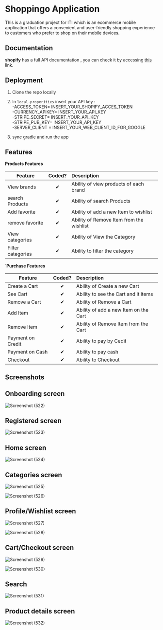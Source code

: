 # Shoppingo Application

This is a graduation project for ITI which is an ecommerce mobile application that offers a convenient and user-friendly shopping experience to customers who prefer to shop on their mobile devices.

## Documentation

**shopify** has a full API documentation , you can check it by accessing [this](https://shopify.dev/docs/api/admin-rest) link.

## Deployment

1. Clone the repo locally
2. In ```local.properities``` insert your API key :  
  -ACCESS_TOKEN= INSERT_YOUR_SHOPIFY_ACCES_TOKEN  
  -CURRENCY_APIKEY= INSERT_YOUR_API_KEY  
  -STRIPE_SECRET= INSERT_YOUR_API_KEY  
  -STRIPE_PUB_KEY= INSERT_YOUR_API_KEY  
  -SERVER_CLIENT = INSERT_YOUR_WEB_CLIENT_ID_FOR_GOOGLE

3. sync gradle and run the app 


## Features

<b>Products Features</b>

| Feature  |  Coded?       | Description  |
|----------|:-------------:|:-------------|
| View brands | &#10004; | Ability of view products of each brand |
| search Products | &#10004; | Ability of search Products |
| Add favorite | &#10004; | Ability of add a new Item to wishlist |
| remove favorite | &#10004; | Ability of Remove Item from the wishlist |
| View categories | &#10004; | Ability of View the Category |
| Filter categories | &#10004; | Ability to filter the category |

`<b>Purchase Features</b>

| Feature  |  Coded?       | Description  |
|----------|:-------------:|:-------------|
| Create a Cart | &#10004; | Ability of Create a new Cart |
| See Cart | &#10004; | Ability to see the Cart and it items |
| Remove a Cart | &#10004; | Ability of Remove a Cart |
| Add Item | &#10004; | Ability of add a new Item on the Cart |
| Remove Item | &#10004; | Ability of Remove Item from the Cart |
| Payment on Credit | &#10004; | Ability to pay by Cedit |
| Payment on Cash | &#10004; | Ability to pay cash |
| Checkout | &#10004; | Ability to Checkout |

## Screenshots

## <b>Onboarding screen</b>

![Screenshot (522)](https://github.com/exRomeo/Shopify-ITI-Graduation-Project/assets/121426534/f632623d-68f9-4a1b-943f-4304f57694de)

## <b>Registered screen</b>

![Screenshot (523)](https://github.com/exRomeo/Shopify-ITI-Graduation-Project/assets/121426534/1dd80851-a3bf-44ad-9732-6b9278114f1f)

## <b>Home screen</b>

![Screenshot (524)](https://github.com/exRomeo/Shopify-ITI-Graduation-Project/assets/121426534/d43fd102-b756-44de-92b8-e650dadc5174)

## <b>Categories screen</b>


![Screenshot (525)](https://github.com/exRomeo/Shopify-ITI-Graduation-Project/assets/121426534/9ebe0ea8-a827-49f6-a52e-620d059aa04c)

![Screenshot (526)](https://github.com/exRomeo/Shopify-ITI-Graduation-Project/assets/121426534/3dc6b114-a560-4663-93ff-f6a633691fe2)


## <b>Profile/Wishlist screen</b>

![Screenshot (527)](https://github.com/exRomeo/Shopify-ITI-Graduation-Project/assets/121426534/0fc82eb6-a2f9-47b8-b86f-2562336ae902)

![Screenshot (528)](https://github.com/exRomeo/Shopify-ITI-Graduation-Project/assets/121426534/b722847e-f2f2-4900-91a5-cdfe70f5b213)

## <b>Cart/Checkout screen</b>

![Screenshot (529)](https://github.com/exRomeo/Shopify-ITI-Graduation-Project/assets/121426534/c1dd46a6-ec7b-4f11-800e-ac489dad68ba)

![Screenshot (530)](https://github.com/exRomeo/Shopify-ITI-Graduation-Project/assets/121426534/8196e36a-ed80-4f70-afc1-d724d436d4ce)

## <b>Search</b>

![Screenshot (531)](https://github.com/exRomeo/Shopify-ITI-Graduation-Project/assets/121426534/9f00b719-87ec-4a63-a129-0a8a593b2b98)

## <b>Product details screen</b>

![Screenshot (532)](https://github.com/exRomeo/Shopify-ITI-Graduation-Project/assets/121426534/f79e9106-1a0a-4545-92b8-384191eec9f0)
